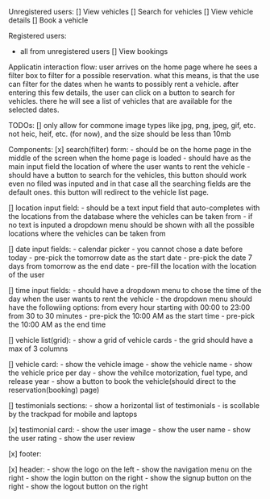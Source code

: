 Unregistered users:
[] View vehicles
[] Search for vehicles
[] View vehicle details
[] Book a vehicle

Registered users:
 - all from unregistered users
[] View bookings


Applicatin interaction flow:
user arrives on the home page where he sees a filter box to filter for a possible reservation. what this means, is that the use can filter for the dates when he wants to possibly rent a vehicle.
after entering this few details, the user can click on a button to search for vehicles. there he will see a list of vehicles that are available for the selected dates.


TODOs:
[] only allow for commone image types like jpg, png, jpeg, gif, etc. not heic, heif, etc. (for now), and the size should be less than 10mb


Components:
[x] search(filter) form:
    - should be on the home page in the middle of the screen when the home page is loaded
    - should have as the main input field the location of where the user wants to rent the vehicle
    - should have a button to search for the vehicles, this button should work even no filed was inputed and in that case all the searching fields are the default ones. this button will redirect to the vehicle list page.

[] location input field:
    - should be a text input field that auto-completes with the locations from the database where the vehicles can be taken from
    - if no text is inputed a dropdown menu should be shown with all the possible locations where the vehicles can be taken from

[] date input fields:
    - calendar picker
    - you cannot chose a date before today
    - pre-pick the tomorrow date as the start date
    - pre-pick the date 7 days from tomorrow as the end date
    - pre-fill the location with the location of the user

[] time input fields:
    - should have a dropdown menu to chose the time of the day when the user wants to rent the vehicle
    - the dropdown menu should have the followiing options: from every hour starting with 00:00 to 23:00 from 30 to 30 minutes
    - pre-pick the 10:00 AM as the start time
    - pre-pick the 10:00 AM as the end time

[] vehicle list(grid):
    - show a grid of vehicle cards
    - the grid should have a max of 3 columns

[] vehicle card:
    - show the vehicle image
    - show the vehicle name
    - show the vehicle price per day
    - show the vehilce motorization, fuel type, and release year
    - show a button to book the vehicle(should direct to the reservation(booking) page)

[] testimonials sections:
    - show a horizontal list of testimonials
    - is scollable by the trackpad for mobile and laptops

[x] testimonial card:
    - show the user image
    - show the user name
    - show the user rating
    - show the user review

[x] footer:

[x] header:
    - show the logo on the left
    - show the navigation menu on the right
    - show the login button on the right
    - show the signup button on the right
    - show the logout button on the right
